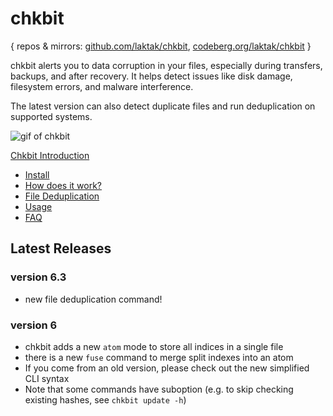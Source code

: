 
# chkbit

{ repos & mirrors: [github.com/laktak/chkbit](https://github.com/laktak/chkbit/), [codeberg.org/laktak/chkbit](https://codeberg.org/laktak/chkbit) }

chkbit alerts you to data corruption in your files, especially during transfers, backups, and after recovery. It helps detect issues like disk damage, filesystem errors, and malware interference.

The latest version can also detect duplicate files and run deduplication on supported systems.

![gif of chkbit](https://raw.githubusercontent.com/wiki/laktak/chkbit/readme/chkbit.gif "chkbit")

[Chkbit Introduction](https://laktak.github.io/chkbit/)
- [Install](https://laktak.github.io/chkbit/get/)
- [How does it work?](https://laktak.github.io/chkbit/how/)
- [File Deduplication](https://laktak.github.io/chkbit/dedup/)
- [Usage](https://laktak.github.io/chkbit/usage/)
- [FAQ](https://laktak.github.io/chkbit/faq/)

## Latest Releases

### version 6.3

- new file deduplication command!

### version 6

- chkbit adds a new `atom` mode to store all indices in a single file
- there is a new `fuse` command to merge split indexes into an atom
- If you come from an old version, please check out the new simplified CLI syntax
- Note that some commands have suboption (e.g. to skip checking existing hashes, see `chkbit update -h`)

